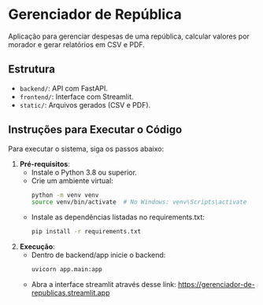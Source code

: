 # Gerenciador de República

Aplicação para gerenciar despesas de uma república, calcular valores por morador e gerar relatórios em CSV e PDF.

## Estrutura
- `backend/`: API com FastAPI.
- `frontend/`: Interface com Streamlit.
- `static/`: Arquivos gerados (CSV e PDF).

## Instruções para Executar o Código

Para executar o sistema, siga os passos abaixo:

1. **Pré-requisitos**:
   - Instale o Python 3.8 ou superior.
   - Crie um ambiente virtual:
     ```bash
     python -m venv venv
     source venv/bin/activate  # No Windows: venv\Scripts\activate
     ```  
    - Instale as dependências listadas no requirements.txt:
      ```bash
      pip install -r requirements.txt
      ```
2. **Execução**:
    - Dentro de backend/app inicie o backend:
      ```bash
      uvicorn app.main:app
      ```
    - Abra a interface streamlit através desse link: https://gerenciador-de-republicas.streamlit.app
